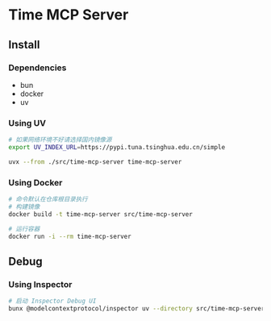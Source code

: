 # Time MCP Server

## Install

### Dependencies

- bun
- docker
- uv

### Using UV

```bash
# 如果网络环境不好请选择国内镜像源
export UV_INDEX_URL=https://pypi.tuna.tsinghua.edu.cn/simple

uvx --from ./src/time-mcp-server time-mcp-server
```

### Using Docker

```bash
# 命令默认在仓库根目录执行
# 构建镜像
docker build -t time-mcp-server src/time-mcp-server

# 运行容器
docker run -i --rm time-mcp-server
```

## Debug

### Using Inspector

```bash
# 启动 Inspector Debug UI
bunx @modelcontextprotocol/inspector uv --directory src/time-mcp-server run time-mcp-server
```

